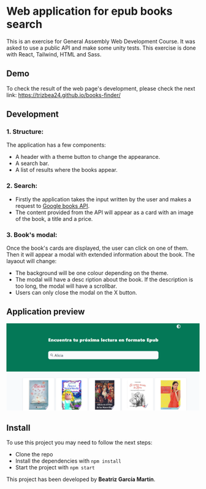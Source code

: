 # Web application for epub books search

This is an exercise for General Assembly Web Development Course. It was asked to use
a public API and make some unity tests. This exercise is done with React, Tailwind,
HTML and Sass.

## Demo

To check the result of the web page's development, please check the next link: 
https://trizbea24.github.io/books-finder/

## Development

### 1. Structure:

The application has a few components:

- A header with a theme button to change the appearance.
- A search bar.
- A list of results where the books appear.

### 2. Search:

- Firstly the application takes the input written by the user and makes a request to [Google books API](https://developers.google.com/books/docs/v1/using).
- The content provided from the API will appear as a card with an image of the book, a title and a price.

### 3. Book's modal:

Once the book's cards are displayed, the user can click on one of them. Then it will appear a modal with extended information about the book. The layaout will change:

- The background will be one colour depending on the theme.
- The modal will have a desc ription about the book. If the description is too long, the modal will have a scrollbar.
- Users can only close the modal on the X button.

## Application preview

<img alt="Application preview" title="Application preview" src="src/images/books-finder-preview.PNG"/>

## Install

To use this project you may need to follow the next steps:
- Clone the repo
- Install the dependencies with `npm install`
- Start the project with `npm start`

This project has been developed by **Beatriz García Martín**.